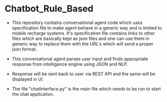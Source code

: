 # Chatbot_Rule_Based
* This repository contains conversational agent code which uses specification file to make agent behave in a generic way and is limited to mobile recharge systems. It's specification file contains links to other files which are basically kept as json files and one can use them in generic way to replace them with the URL's which will send a proper json format.

* This conversational agent parses user input and finds appropriate response from intelligence engine using JSON and NLP.

* Response will be sent back to user via REST API and the same will be displayed in UI.

* The file "chatInterface.py" is the main file which needs to be run to start the chat application.
